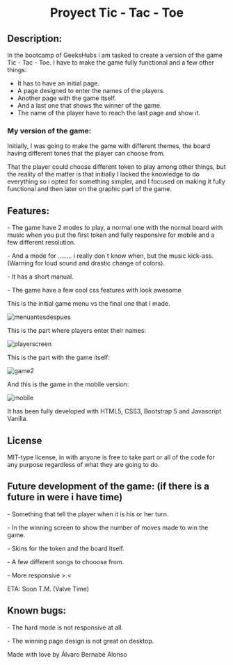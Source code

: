 <h1 align="center">Proyect Tic - Tac - Toe</h1>

<h2> Description: </h2>

In the bootcamp of GeeksHubs i am tasked to create a version of the game Tic - Tac - Toe.
I have to make the game fully functional and a few other things:
- It has to have an initial page.
- A page designed to enter the names of the players.
- Another page with the game itself. 
- And a last one that shows the winner of the game.
- The name of the player have to reach the last page and show it.

<h3>My version of the game: </h3>

<p> Initially, I was going to make the game with different themes, the board having different tones that the player can choose from.</p>
<p> That the player could choose different token to play among other things, but the reality of the matter is that initially I lacked the knowledge to do everything so i opted for something simpler, and I focused on making it fully functional and then later on the graphic part of the game.</p>

<h2> Features: </h2>
<p> - The game have 2 modes to play, a normal one with the normal board with music when you put the first token and fully responsive for mobile and a few different resolution.</p>
<p> - And a mode for ........ i really don´t know when, but the music kick-ass. (Warning for loud sound and drastic change of colors).</p>
<p> - It has a short manual. </p>
<p> - The game have a few cool css features with look awesome</p>

This is the initial game menu vs the final one that I made.

![menuantesdespues](https://user-images.githubusercontent.com/122753448/219976130-14cf0c60-54d5-477a-bb40-2b06cab10add.gif)

This is the part where players enter their names:

![playerscreen](https://user-images.githubusercontent.com/122753448/219976577-b74291a2-a4d5-4dee-a571-33baddc98c32.gif)

This is the part with the game itself:

![game2](https://user-images.githubusercontent.com/122753448/219976833-6bf93575-7ff3-447d-a279-d652c161793f.gif)


And this is the game in the mobile version:

![mobile](https://user-images.githubusercontent.com/122753448/219978063-9615423f-5e4c-4188-81a8-aa396fbec6d1.gif)


It has been fully developed with HTML5, CSS3, Bootstrap 5 and Javascript Vanilla.

<h2> License </h2>
MIT-type license, in with anyone is free to take part or all of the code for any purpose regardless of what they are going to do.

<h2> Future development of the game: (if there is a future in were i have time) </h2>
<p> - Something that tell the player when it is his or her turn. </p>
<p> - In the winning screen to show the number of moves made to win the game. </p>
<p> - Skins for the token and the board itself. </p>
<p> - A few different songs to chooose from. </p>
<p> - More responsive >.< </p>
<p> ETA: Soon T.M. (Valve Time) </p> 

<h2> Known bugs: </h2>
<p> - The hard mode is not responsive at all.</p>
<p> - The winning page design is not great on desktop.</p>


Made with love by Álvaro Bernabé Alonso



